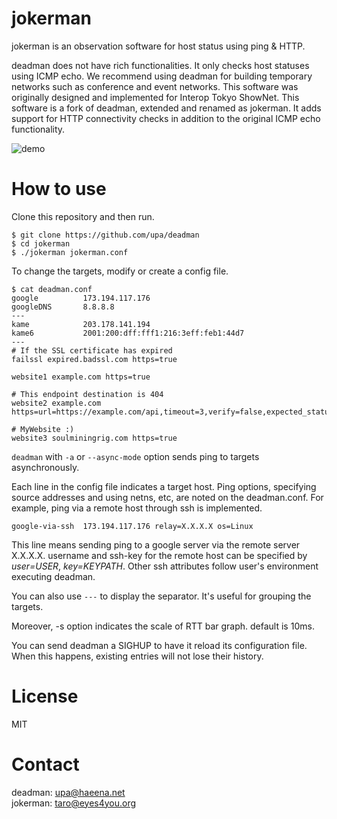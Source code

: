 jokerman
=======

jokerman is an observation software for host status using ping & HTTP.

deadman does not have rich functionalities. It only checks host statuses using ICMP echo. We recommend using deadman for building temporary networks such as conference and event networks. This software was originally designed and implemented for Interop Tokyo ShowNet. This software is a fork of deadman, extended and renamed as jokerman. It adds support for HTTP connectivity checks in addition to the original ICMP echo functionality.

![demo](https://github.com/upa/deadman/raw/master/img/deadman-demo.gif)

How to use
==========

Clone this repository and then run.

	$ git clone https://github.com/upa/deadman
	$ cd jokerman
	$ ./jokerman jokerman.conf


To change the targets, modify or create a config file.

	$ cat deadman.conf
	google          173.194.117.176
	googleDNS       8.8.8.8
	---
	kame            203.178.141.194
	kame6           2001:200:dff:fff1:216:3eff:feb1:44d7
	---
	# If the SSL certificate has expired
	failssl expired.badssl.com https=true

	website1 example.com https=true

	# This endpoint destination is 404
	website2 example.com https=url=https://example.com/api,timeout=3,verify=false,expected_status=200

	# MyWebsite :)
	website3 soulminingrig.com https=true


`deadman` with `-a` or `--async-mode` option sends ping to targets
asynchronously.

Each line in the config file indicates a target host. Ping options,
specifying source addresses and using netns, etc, are noted on the
deadman.conf. For example, ping via a remote host through ssh is
implemented.

	google-via-ssh  173.194.117.176 relay=X.X.X.X os=Linux

This line means sending ping to a google server via the remote server
X.X.X.X. username and ssh-key for the remote host can be specified by
_user=USER_, _key=KEYPATH_. Other ssh attributes follow user's
environment executing deadman.

You can also use `---` to display the separator.
It's useful for grouping the targets.

Moreover, -s option indicates the scale of RTT bar graph. default is 10ms.

You can send deadman a SIGHUP to have it reload its configuration file.
When this happens, existing entries will not lose their history.


License
=======

MIT


Contact
=======

deadman: upa@haeena.net  
jokerman: taro@eyes4you.org
